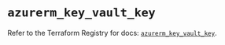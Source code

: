 # `azurerm_key_vault_key`

Refer to the Terraform Registry for docs: [`azurerm_key_vault_key`](https://registry.terraform.io/providers/hashicorp/azurerm/4.17.0/docs/resources/key_vault_key).
